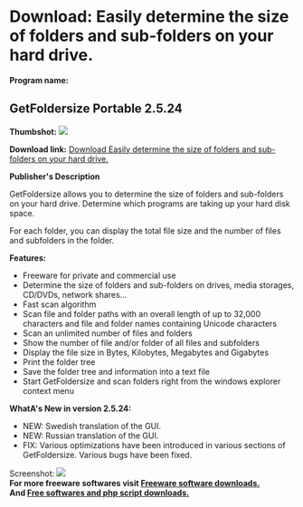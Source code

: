 # Download: Easily determine the size of folders and sub-folders on your hard drive.

**Program name:**

## GetFoldersize Portable 2.5.24

  
**Thumbshot:** ![](http://www.freewarefiles.com/screenshot/getfoldersize2_md.jpg)   
  
**Download link:** [Download Easily determine the size of folders and sub-folders on your hard drive.](http://freesoftwares.boysofts.com/GetFoldersize_program_55688.html)  
  


**Publisher's Description**  
  


GetFoldersize allows you to determine the size of folders and sub-folders on your hard drive. Determine which programs are taking up your hard disk space. 

For each folder, you can display the total file size and the number of files and subfolders in the folder. 

**Features:**

  * Freeware for private and commercial use 
  * Determine the size of folders and sub-folders on drives, media storages, CD/DVDs, network shares... 
  * Fast scan algorithm 
  * Scan file and folder paths with an overall length of up to 32,000 characters and file and folder names containing Unicode characters 
  * Scan an unlimited number of files and folders 
  * Show the number of file and/or folder of all files and subfolders 
  * Display the file size in Bytes, Kilobytes, Megabytes and Gigabytes 
  * Print the folder tree 
  * Save the folder tree and information into a text file 
  * Start GetFoldersize and scan folders right from the windows explorer context menu 

**WhatA's New in version 2.5.24:**

  * NEW: Swedish translation of the GUI. 
  * NEW: Russian translation of the GUI. 
  * FIX: Various optimizations have been introduced in various sections of GetFoldersize. Various bugs have been fixed. 

  
  
Screenshot: ![](http://www.freewarefiles.com/screenshot/getfoldersize2.jpg)   
**For more freeware softwares visit [Freeware software downloads.](http://freesoftwares.boysofts.com/)**   
**And [Free softwares and php script downloads.](http://www.boysofts.com/)**
